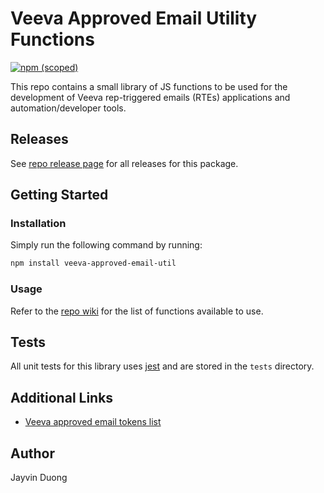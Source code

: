 # Veeva Approved Email Utility Functions

[![npm (scoped)](https://img.shields.io/badge/npm-v0.3.4-blue)](https://github.com/Pr0xicide/veeva-approved-email-util)

This repo contains a small library of JS functions to be used for the development of Veeva rep-triggered emails (RTEs) applications and automation/developer tools.

## Releases

See [repo release page](https://github.com/Pr0xicide/veeva-approved-email-util/releases) for all releases for this package.

## Getting Started

### Installation

Simply run the following command by running:

```bash
npm install veeva-approved-email-util
```

### Usage

Refer to the [repo wiki](https://github.com/Pr0xicide/veeva-approved-email-util/wiki) for the list of functions available to use.

## Tests

All unit tests for this library uses [jest](https://jestjs.io/) and are stored in the `tests` directory.

## Additional Links

- [Veeva approved email tokens list](https://crmhelp.veeva.com/doc/Content/CRM_topics/Multichannel/ApprovedEmail/ManageCreateContent/CreatingContent/ConfigTokens.htm)

## Author

Jayvin Duong
